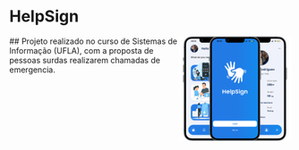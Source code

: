# HelpSign

<img align="right" width="200" src="/HelpSign/helpsign.png">
## Projeto realizado no curso de Sistemas de Informação (UFLA), com a proposta de pessoas surdas realizarem chamadas de emergencia.
